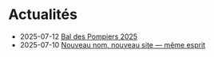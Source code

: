 # Actualités

- 2025-07-12 [Bal des Pompiers 2025](2025-07-12-bal-pompiers)
- 2025-07-10 [Nouveau nom, nouveau site — même esprit](2025-07-10-nouveau-nom)